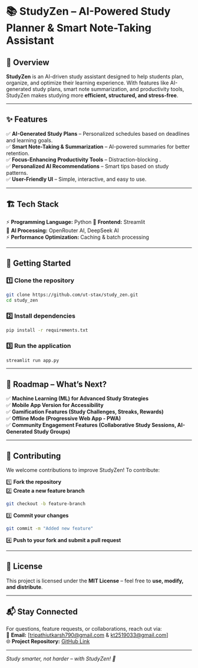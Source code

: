 
# 📚 StudyZen – AI-Powered Study Planner & Smart Note-Taking Assistant  

## 🚀 Overview  

**StudyZen** is an AI-driven study assistant designed to help students plan, organize, and optimize their learning experience. With features like AI-generated study plans, smart note summarization, and productivity tools, StudyZen makes studying more **efficient, structured, and stress-free**.  

---

## ✨ Features  

✅ **AI-Generated Study Plans** – Personalized schedules based on deadlines and learning goals.  
✅ **Smart Note-Taking & Summarization** – AI-powered summaries for better retention.  
✅ **Focus-Enhancing Productivity Tools** – Distraction-blocking .  
✅ **Personalized AI Recommendations** – Smart tips based on study patterns.  
✅ **User-Friendly UI** – Simple, interactive, and easy to use.  

---

## 🏗️ Tech Stack  

⚡ **Programming Language:** Python
🚀 **Frontend:** Streamlit  
🤖 **AI Processing:** OpenRouter AI, DeepSeek AI  
⚡ **Performance Optimization:** Caching & batch processing  

---

## 🚀 Getting Started  

### 1️⃣ Clone the repository  
```sh
git clone https://github.com/ut-stax/study_zen.git
cd study_zen
```

### 2️⃣ Install dependencies  
```sh
pip install -r requirements.txt
```

### 3️⃣ Run the application  
```sh
streamlit run app.py
```

---

## 📌 Roadmap – What’s Next?  

✅ **Machine Learning (ML) for Advanced Study Strategies**  
✅ **Mobile App Version for Accessibility**  
✅ **Gamification Features (Study Challenges, Streaks, Rewards)**  
✅ **Offline Mode (Progressive Web App - PWA)**  
✅ **Community Engagement Features (Collaborative Study Sessions, AI-Generated Study Groups)**  

---

## 🤝 Contributing  

We welcome contributions to improve StudyZen! To contribute:  

1️⃣ **Fork the repository**  
2️⃣ **Create a new feature branch**  
```sh
git checkout -b feature-branch
```  
3️⃣ **Commit your changes**  
```sh
git commit -m "Added new feature"
```  
4️⃣ **Push to your fork and submit a pull request**  

---

## 📄 License  

This project is licensed under the **MIT License** – feel free to **use, modify, and distribute**.  

---

## 📬 Stay Connected  

For questions, feature requests, or collaborations, reach out via:  
📧 **Email:** [tripathiutkarsh790@gmail.com & kt2519033@gmail.com]  
🌐 **Project Repository:** [GitHub Link](https://github.com/ut-stax/study_zen)  

---

_Study smarter, not harder – with StudyZen! 🚀_  
```
